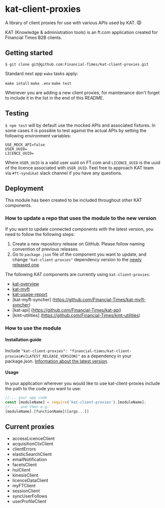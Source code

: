 # kat-client-proxies
A library of client proxies for use with various APIs used by KAT. 😾

KAT (Knowledge & administration tools) is an ft.com application created for Financial Times B2B clients.

## Getting started


`$ git clone git@github.com:Financial-Times/kat-client-proxies.git`

Standard next app `make` tasks apply:

`make intall`
`make .env`
`make test`

Whenever you are adding a new client proxies, for maintenance don't forget to include it in the list in the end of this README.

## Testing
`$ npm test` will by default use the mocked APIs and associated fixtures. In some cases it is possible to test against the actual APIs by setting the following environment variables:

```
USE_MOCK_API=false
USER_UUID=
LICENCE_UUID=
```

Where `USER_UUID` is a valid user uuid on FT.com and `LICENCE_UUID` is the uuid of the licence associated with `USER_UUID`. Feel free to approach KAT team via `#ft-syndikat` slack channel if you have any questions.

## Deployment
This module has been created to be included throughout other KAT components.

### How to update a repo that uses the module to the new version
If you want to update connected components with the latest version, you need to follow the following steps:
1. Create a new repository release on GitHub. Please follow naming convention of previous releases.
2. Go to `package.json` file of the component you want to update, and change `"kat-client-proxies"` dependency version to the [newly released one](https://github.com/Financial-Times/kat-client-proxies/releases).

The following KAT components are currently using `kat-client-proxies`:
- [kat-overview](https://github.com/Financial-Times/kat-overview)
- [kat-myft](https://github.com/Financial-Times/kat-myft)
- [kat-usage-report](https://github.com/Financial-Times/kat-usage-report)
- [kat-myft-syncher] (https://github.com/Financial-Times/kat-myft-syncher)
- [kat-api] (https://github.com/Financial-Times/kat-api)
- [kmt-utilities] (https://github.com/Financial-Times/kmt-utilities)

### How to use the module

#### Installation guide

Include `"kat-client-proxies": "financial-times/kat-client-proxies#v[LATEST_RELEASE_VERSION]"` as a dependency in your package.json. [Information about the latest version](https://github.com/Financial-Times/kat-client-proxies/releases).

#### Usage

In your application wherever you would like to use kat-client-proxies include the path to the code you want to use:

```js
//... your app code
const [moduleName] = require('kat-client-proxies').[moduleName];
// ... and then e.g.
[moduleName].[functionName]([args...])
```

## Current proxies
* accessLicenceClient
* acquisitionCtxClient
* clientErrors
* elasticSearchClient
* emailNotification
* facetsClient
* huiClient
* kinesisClient
* licenceDataClient
* myFTClient
* sessionClient
* syncUserFollows
* userProfileClient
